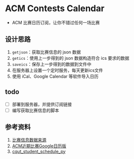 # ACM Contests Calendar
- ACM 比赛日历订阅，让你不错过任何一场比赛


## 设计思路
1. `getjson`：获取比赛信息的 json 数据
2. `getics`：使用上一步得到的 json 数据构造符合 ics 要求的数据
3. `saveics`：保存上一步得到的数据到文件中
4. 在服务器上设置一个定时服务，每天更新ics文件
5. 使用 iCal、Google Calendar 等软件导入日历

## todo
* [ ] 部署到服务器，并提供订阅链接
* [ ] 编写获取比赛信息的脚本

## 参考资料
1. [比赛信息数据来源](http://acmicpc.info/archives/224)
2. [ACM近期比赛Google日历版](https://yangzhe1991.org/blog/2012/04/acm-contest-google-calendar/)
3. [cqut_student_schedule_py](https://github.com/acbetter/cqut_student_schedule_py)

